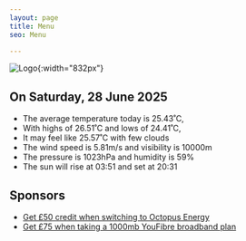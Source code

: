 ```yaml
---
layout: page
title: Menu
seo: Menu

---
```


![Logo](/images/logo.jpg){:width="832px"}

<!-- weather_marker starts -->
## On Saturday, 28 June 2025

- The average temperature today is 25.43˚C,
- With highs of 26.51˚C and lows of 24.41˚C,
- It may feel like 25.57˚C with few clouds
- The wind speed is 5.81m/s and visibility is 10000m
- The pressure is 1023hPa and humidity is 59%
- The sun will rise at 03:51 and set at 20:31

<!-- weather_marker ends -->

## Sponsors

- [Get £50 credit when switching to Octopus Energy](https://bit.ly/3oD1nnS)
- [Get £75 when taking a 1000mb YouFibre broadband plan](https://aklam.io/91zWhU?)
